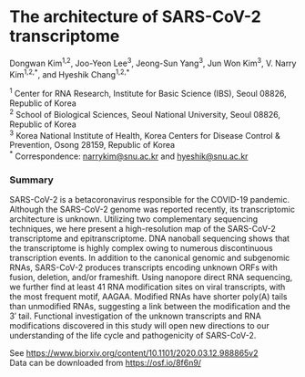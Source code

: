 # The architecture of SARS-CoV-2 transcriptome

Dongwan Kim<sup>1,2</sup>, Joo-Yeon Lee<sup>3</sup>, Jeong-Sun Yang<sup>3</sup>,
Jun Won Kim<sup>3</sup>, V. Narry Kim<sup>1,2,\*</sup>, and Hyeshik Chang<sup>1,2,\*</sup>

<sup>1</sup> Center for RNA Research, Institute for Basic Science (IBS), Seoul 08826, Republic of Korea<br>
<sup>2</sup> School of Biological Sciences, Seoul National University, Seoul 08826, Republic of Korea<br>
<sup>3</sup> Korea National Institute of Health, Korea Centers for Disease Control \& Prevention, Osong 28159, Republic of Korea<br>
<sup>*</sup> Correspondence: narrykim@snu.ac.kr and hyeshik@snu.ac.kr

### Summary

SARS-CoV-2 is a betacoronavirus responsible for the COVID-19 pandemic. Although 
the SARS-CoV-2 genome was reported recently, its transcriptomic architecture is 
unknown. Utilizing two complementary sequencing techniques, we here present a high-resolution 
map of the SARS-CoV-2 transcriptome and epitranscriptome. DNA nanoball sequencing 
shows that the transcriptome is highly complex owing to numerous discontinuous 
transcription events. In addition to the canonical genomic and subgenomic RNAs, 
SARS-CoV-2 produces transcripts encoding unknown ORFs with fusion, deletion, and/or 
frameshift. Using nanopore direct RNA sequencing, we further find at least 41 RNA 
modification sites on viral transcripts, with the most frequent motif, AAGAA. Modified 
RNAs have shorter poly(A) tails than unmodified RNAs, suggesting a link between 
the modification and the 3′ tail. Functional investigation of the unknown transcripts 
and RNA modifications discovered in this study will open new directions to our 
understanding of the life cycle and pathogenicity of SARS-CoV-2.

See https://www.biorxiv.org/content/10.1101/2020.03.12.988865v2<br>
Data can be downloaded from https://osf.io/8f6n9/
